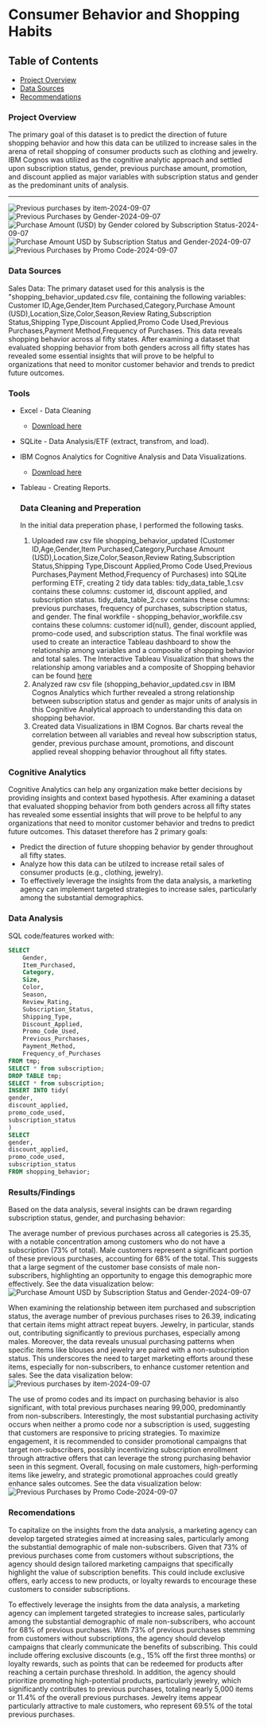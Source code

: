 # Consumer Behavior and Shopping Habits

## Table of Contents

- [Project Overview](#project-overview)
- [Data Sources](#data-sources)
- [Recommendations](#recommendations)

### Project Overview

The primary goal of this dataset is to predict the direction of future shopping behavior and how this data can be utilized to increase sales in the arena of retail shopping of consumer products such as clothing and jewelry. IBM Cognos was utilized as the cognitive analytic approach and settled upon subscription status, gender, previous purchase amount, promotion, and discount applied as major variables with subscription status and gender as the predominant units of analysis.

---
![Previous purchases by item-2024-09-07](https://github.com/user-attachments/assets/b55fad5b-eb75-452f-833e-677fd13bca77)
![Previous Purchases by Gender-2024-09-07](https://github.com/user-attachments/assets/ca0d3292-412a-4dbb-a79b-ddfb5591a830)
![Purchase Amount (USD) by Gender colored by Subscription Status-2024-09-07](https://github.com/user-attachments/assets/acbeab80-dfbc-4bf9-9497-1a45e4e9f966)
![Purchase Amount USD by Subscription Status and Gender-2024-09-07](https://github.com/user-attachments/assets/0f6252ec-e4ef-43d5-b65c-992917952e40)
![Previous Purchases by Promo Code-2024-09-07](https://github.com/user-attachments/assets/0d26c06a-d95a-4b3b-a116-d3f86efc5eb8)



### Data Sources

Sales Data: The primary dataset used for this analysis is the "shopping_behavior_updated.csv file, containing the following variables: Customer ID,Age,Gender,Item Purchased,Category,Purchase Amount (USD),Location,Size,Color,Season,Review Rating,Subscription Status,Shipping Type,Discount Applied,Promo Code Used,Previous Purchases,Payment Method,Frequency of Purchases. This data reveals shopping behavior across al fifty states. After examining a dataset that evaluated shopping behavior from both genders across all fifty states has revealed some essential insights that will prove to be helpful to organizations that need to monitor customer behavior and trends to predict future outcomes.

### Tools

- Excel - Data Cleaning
   - [Download here](https://microsoft.com)
- SQLite - Data Analysis/ETF (extract, transfrom, and load).
- IBM Cognos Analytics for Cognitive Analysis and Data Visualizations.
   - [Download here](https://www.ibm.com/products/cognos-analytics)
- Tableau - Creating Reports.

  ### Data Cleaning and Preperation

  In the initial data preperation phase, I performed the following tasks.
   1. Uploaded raw csv file shopping_behavior_updated (Customer ID,Age,Gender,Item Purchased,Category,Purchase Amount (USD),Location,Size,Color,Season,Review Rating,Subscription Status,Shipping Type,Discount Applied,Promo Code Used,Previous Purchases,Payment Method,Frequency of Purchases) into SQLite performing ETF, creating 2 tidy data tables: tidy_data_table_1.csv contains these columns: customer id, discount applied, and subscription status. tidy_data_table_2.csv contains these columns: previous purchases, frequency of purchases, subscription status, and gender. The final workfile - shopping_behavior_workfile.csv contains these columns: customer id(null), gender, discount applied, promo-code used, and subscription status. The final workfile was used to create an interactice Tableau dashboard to show the relationship among variables and a composite of shopping behavior and total sales. The Interactive Tableau Visualization that shows the relationship among variables and a composite of Shopping behavior can be found [here](https://public.tableau.com/views/customer_shopping_behavior/Sheet1?:language=en-US&:sid=&:redirect=auth&:display_count=n&:origin=viz_share_link) 
   2. Analyzed raw csv file (shopping_behavior_updated.csv in IBM Cognos Analytics which further revealed a strong relationship between subscription status and gender as major units of analysis in this Cognitive Analytical approach to understanding this data on shopping behavior.
   3. Created data Visualizations in IBM Cognos. Bar charts reveal the correlation between all variables and reveal how subscription status, gender, previous purchase amount, promotions, and discount applied reveal shopping behavior throughout all fifty states.

### Cognitive Analytics

Cognitive Analytics can help any organization make better decisions by providing insights and context based hypothesis. After examining a dataset that evaluated shopping behavior from both genders across all fifty states has revealed some essential insights that will prove to be helpful to any organizations that need to monitor customer behavior and tredns to predict future outcomes. This dataset therefore has 2 primary goals:

- Predict the direction of future shopping behavior by gender throughout all fifty states.
- Analyze how this data can be utilzed to increase retail sales of consumer products (e.g., clothing, jewelry).
- To effectively leverage the insights from the data analysis, a marketing agency can implement targeted strategies to increase sales, particularly among the substantial demographics.

### Data Analysis

SQL code/features worked with:

```sql
SELECT
    Gender,
    Item_Purchased,
    Category,
    Size,
    Color,
    Season,
    Review_Rating,
    Subscription_Status,
    Shipping_Type,
    Discount_Applied,
    Promo_Code_Used,
    Previous_Purchases,
    Payment_Method,
    Frequency_of_Purchases
FROM tmp;
SELECT * from subscription;
DROP TABLE tmp;
SELECT * from subscription;
INSERT INTO tidy(
gender,
discount_applied,
promo_code_used,
subscription_status
)
SELECT
gender,
discount_applied,
promo_code_used,
subscription_status
FROM shopping_behavior;
```

### Results/Findings

Based on the data analysis, several insights can be drawn regarding subscription status, gender, and purchasing behavior:

The average number of previous purchases across all categories is 25.35, with a notable concentration among customers who do not have a subscription (73% of total). Male customers represent a significant portion of these previous purchases, accounting for 68% of the total. This suggests that a large segment of the customer base consists of male non-subscribers, highlighting an opportunity to engage this demographic more effectively. See the data visualization below:
![Purchase Amount USD by Subscription Status and Gender-2024-09-07](https://github.com/user-attachments/assets/2184e18e-35d9-4099-a392-4eae0f885926)

When examining the relationship between item purchased and subscription status, the average number of previous purchases rises to 26.39, indicating that certain items might attract repeat buyers. Jewelry, in particular, stands out, contributing significantly to previous purchases, especially among males. Moreover, the data reveals unusual purchasing patterns when specific items like blouses and jewelry are paired with a non-subscription status. This underscores the need to target marketing efforts around these items, especially for non-subscribers, to enhance customer retention and sales. See the data visalization below:
![Previous purchases by item-2024-09-07](https://github.com/user-attachments/assets/cf072821-a1fd-4d62-89c0-3ecd9cb1f25e)

The use of promo codes and its impact on purchasing behavior is also significant, with total previous purchases nearing 99,000, predominantly from non-subscribers. Interestingly, the most substantial purchasing activity occurs when neither a promo code nor a subscription is used, suggesting that customers are responsive to pricing strategies. To maximize engagement, it is recommended to consider promotional campaigns that target non-subscribers, possibly incentivizing subscription enrollment through attractive offers that can leverage the strong purchasing behavior seen in this segment. Overall, focusing on male customers, high-performing items like jewelry, and strategic promotional approaches could greatly enhance sales outcomes. See the data visualization below:
![Previous Purchases by Promo Code-2024-09-07](https://github.com/user-attachments/assets/295b3334-d3fe-4ba9-8bcc-9702695acc7d)

### Recomendations

To capitalize on the insights from the data analysis, a marketing agency can develop targeted strategies aimed at increasing sales, particularly among the substantial demographic of male non-subscribers. Given that 73% of previous purchases come from customers without subscriptions, the agency should design tailored marketing campaigns that specifically highlight the value of subscription benefits. This could include exclusive offers, early access to new products, or loyalty rewards to encourage these customers to consider subscriptions. 

To effectively leverage the insights from the data analysis, a marketing agency can implement targeted strategies to increase sales, particularly among the substantial demographic of male non-subscribers, who account for 68% of previous purchases. With 73% of previous purchases stemming from customers without subscriptions, the agency should develop campaigns that clearly communicate the benefits of subscribing. This could include offering exclusive discounts (e.g., 15% off the first three months) or loyalty rewards, such as points that can be redeemed for products after reaching a certain purchase threshold. In addition, the agency should prioritize promoting high-potential products, particularly jewelry, which significantly contributes to previous purchases, totaling nearly 5,000 items or 11.4% of the overall previous purchases. Jewelry items appear particularly attractive to male customers, who represent 69.5% of the total previous purchases.
